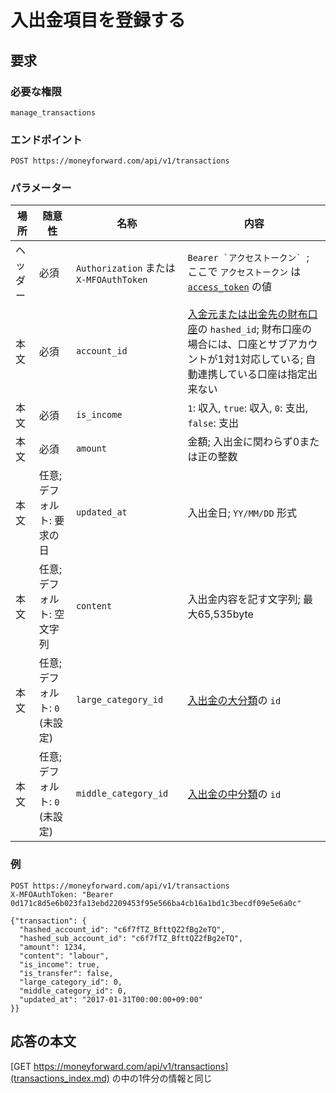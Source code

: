 # 入出金項目を登録する

## 要求

### 必要な権限

`manage_transactions`

### エンドポイント

```
POST https://moneyforward.com/api/v1/transactions
```

### パラメーター

| 場所 | 随意性 | 名称 | 内容 |
| ---- | ---- | ---- | --- |
| ヘッダー | 必須 | `Authorization` または `X-MFOAuthToken` | ```Bearer `アクセストークン` ```; ここで `アクセストークン` は [`access_token`](token.md) の値 |
| 本文 | 必須 | `account_id` | [入金元または出金先の財布口座](accounts_index.md)の `hashed_id`; 財布口座の場合には、口座とサブアカウントが1対1対応している; 自動連携している口座は指定出来ない |
| 本文 | 必須 | `is_income` | `1`: 収入, `true`: 収入, `0`: 支出, `false`: 支出 |
| 本文 | 必須 | `amount` | 金額; 入出金に関わらず0または正の整数 |
| 本文 | 任意; デフォルト: 要求の日 | `updated_at` | 入出金日; `YY/MM/DD` 形式 |
| 本文 | 任意; デフォルト: 空文字列 | `content` | 入出金内容を記す文字列; 最大65,535byte |
| 本文 | 任意; デフォルト: `0` (未設定) | `large_category_id` | [入出金の大分類](transaction_categories_index.md)の `id` |
| 本文 | 任意; デフォルト: `0` (未設定) | `middle_category_id` |[入出金の中分類](transaction_categories_index.md)の `id` |

### 例

```
POST https://moneyforward.com/api/v1/transactions
X-MFOAuthToken: "Bearer 0d171c8d5e6b023fa13ebd2209453f95e566ba4cb16a1bd1c3becdf09e5e6a0c"

{"transaction": {
  "hashed_account_id": "c6f7fTZ_BfttQZ2fBg2eTQ",
  "hashed_sub_account_id": "c6f7fTZ_BfttQZ2fBg2eTQ",
  "amount": 1234,
  "content": "labour",
  "is_income": true,
  "is_transfer": false,
  "large_category_id": 0,
  "middle_category_id": 0,
  "updated_at": "2017-01-31T00:00:00+09:00"
}}
```

## 応答の本文

[GET https://moneyforward.com/api/v1/transactions](transactions_index.md) の中の1件分の情報と同じ

